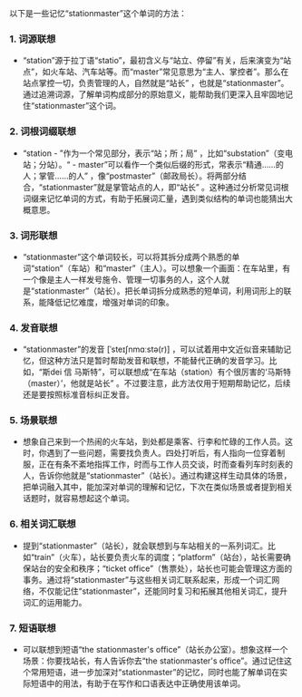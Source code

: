 以下是一些记忆“stationmaster”这个单词的方法：

### 1. 词源联想
 - “station”源于拉丁语“statio”，最初含义与“站立、停留”有关，后来演变为“站点”，如火车站、汽车站等。而“master”常见意思为“主人、掌控者”。那么在站点掌控一切，负责管理的人，自然就是“站长” ，也就是“stationmaster”。通过追溯词源，了解单词构成部分的原始意义，能帮助我们更深入且牢固地记住“stationmaster”这个词。

### 2. 词根词缀联想
 - “station - ”作为一个常见部分，表示“站；所；局” ，比如“substation”（变电站；分站）。“ - master”可以看作一个类似后缀的形式，常表示“精通……的人；掌管……的人” ，像“postmaster”（邮政局长）。将两部分结合，“stationmaster”就是掌管站点的人，即“站长” 。这种通过分析常见词根词缀来记忆单词的方式，有助于拓展词汇量，遇到类似结构的单词也能猜出大概意思。

### 3. 词形联想
 - “stationmaster”这个单词较长，可以将其拆分成两个熟悉的单词“station”（车站）和“master”（主人）。可以想象一个画面：在车站里，有一个像是主人一样发号施令、管理一切事务的人，这个人就是“stationmaster”（站长）。把长单词拆分成熟悉的短单词，利用词形上的联系，能降低记忆难度，增强对单词的印象。

### 4. 发音联想
 - “stationmaster”的发音 [ˈsteɪʃnmɑːstə(r)] ，可以试着用中文近似音来辅助记忆，但这种方法只是暂时帮助发音和联想，不能替代正确的发音学习。比如，“斯dei 信 马斯特”，可以联想成“在车站（station）有个很厉害的‘马斯特（master）’，他就是站长” 。不过要注意，此方法仅用于短期帮助记忆，后续还是要按照标准音标纠正发音。

### 5. 场景联想
 - 想象自己来到一个热闹的火车站，到处都是乘客、行李和忙碌的工作人员。这时，你遇到了一些问题，需要找负责人。四处打听后，有人指向一位穿着制服，正在有条不紊地指挥工作，时而与工作人员交谈，时而查看列车时刻表的人，告诉你他就是“stationmaster”（站长）。通过构建这样生动具体的场景，把单词融入其中，能加深对单词的理解和记忆，下次在类似场景或者提到相关话题时，就容易想起这个单词。

### 6. 相关词汇联想
 - 提到“stationmaster”（站长），就会联想到与车站相关的一系列词汇。比如“train”（火车），站长要负责火车的调度；“platform”（站台），站长需要确保站台的安全和秩序；“ticket office”（售票处），站长也可能会管理这方面的事务。通过将“stationmaster”与这些相关词汇联系起来，形成一个词汇网络，不仅能记住“stationmaster”，还能同时复习和拓展其他相关词汇，提升词汇的运用能力。

### 7. 短语联想
 - 可以联想到短语“the stationmaster's office”（站长办公室）。想象这样一个场景：你要找站长，有人告诉你去“the stationmaster's office”。通过记住这个常用短语，进一步加深对“stationmaster”的记忆，同时也能了解单词在实际短语中的用法，有助于在写作和口语表达中正确使用该单词。 